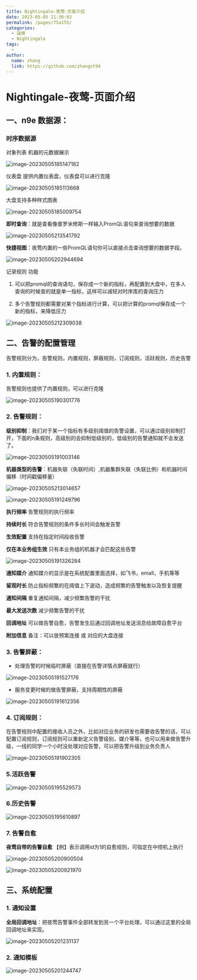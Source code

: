 ```yaml
---
title: Nightingale-夜莺-页面介绍
date: 2023-05-05 21:36:03
permalink: /pages/75a155/
categories:
  - 运维
  - Nightingale
tags:
  - 
author: 
  name: zhang
  link: https://github.com/zhangst94
---
```

# Nightingale-夜莺-页面介绍

## 一、n9e 数据源：

### 时序数据源

对象列表 机器的元数据展示

![image-20230505185147182](https://cdn.jsdelivr.net/gh/z3942/images/img/image-20230505185147182.png)



仪表盘 提供内置仪表盘，仪表盘可以进行克隆

![image-20230505185113668](https://cdn.jsdelivr.net/gh/z3942/images/img/image-20230505185113668.png)

大盘支持多种样式图表

![image-20230505185009754](https://cdn.jsdelivr.net/gh/z3942/images/img/image-20230505185009754.png)

**即时查询**：就是查看像普罗米修斯一样输入PromQL语句来查询想要的数据

![image-20230505213541792](https://cdn.jsdelivr.net/gh/z3942/images/img/image-20230505213541792.png)

**快捷视图**：夜莺内置的一些PromQL语句你可以直接点击查询想要的数据字段。

![image-20230505202944694](https://cdn.jsdelivr.net/gh/z3942/images/img/image-20230505202944694.png)

记录规则 功能

1. 可以把promql的查询语句，保存成一个新的指标，再配置到大盘中，在多人查询的时候查的就是单一指标，这样可以减轻对时序库的查询压力 

2. 多个告警规则都需要对某个指标进行计算，可以把计算的promql保存成一个新的指标，来降低压力

![image-20230505212309038](https://cdn.jsdelivr.net/gh/z3942/images/img/image-20230505212309038-1683292994986-1-1683292995612-3-1683292996363-5.png)



## 二、告警的配置管理

  告警规则分为，告警规则，内置规则，屏蔽规则，订阅规则，活跃规则，历史告警

### 1. 内置规则：

告警规则也提供了内置规则，可以进行克隆

![image-20230505190301776](https://cdn.jsdelivr.net/gh/z3942/images/img/image-20230505190301776.png)

### 2. 告警规则：

**级别抑制**：我们对于某一个指标有多级别阈值的告警设置，可以通过级别抑制打开，下面的n条规则，高级别的会抑制低级别的，低级别的告警通知就不会发送了。

![image-20230505191003146](https://cdn.jsdelivr.net/gh/z3942/images/img/image-20230505191003146.png)

**机器类型的告警**：机器失联（失联时间）,机器集群失联（失联比例）和机器时间偏移（时间戳偏移量）

![image-20230505213014657](https://cdn.jsdelivr.net/gh/z3942/images/img/image-20230505213014657.png)

![image-20230505191249796](https://cdn.jsdelivr.net/gh/z3942/images/img/image-20230505191249796.png)

**执行频率** 告警规则的执行频率 

**持续时长** 符合告警规则的条件多长时间会触发告警

**生效配置** 支持在指定时间段收告警 

**仅在本业务组生效** 只有本业务组的机器才会匹配这些告警



![image-20230505191326284](https://cdn.jsdelivr.net/gh/z3942/images/img/image-20230505191326284.png)

**通知媒介** 通知媒介的显示是在系统配置里面选择，如飞书，emall，手机等等

**留观时长** 防止指标频繁的在阈值上下波动，造成频繁的告警触发以及恢复提醒 

**通知间隔** 重复通知间隔，减少频繁告警的干扰 

**最大发送次数** 减少频繁告警的干扰 

**回调地址**  可以做告警自愈，告警发生后通过回调地址发送消息给故障自愈平台

**附加信息**  备注：可以放预案连接 或 对应的大盘连接

### 3. 告警屏蔽：

- 处理告警的时候临时屏蔽（直接在告警详情点屏蔽就行）

![image-20230505191527176](https://cdn.jsdelivr.net/gh/z3942/images/img/image-20230505191527176.png)

- 服务变更时候的做告警屏蔽，支持周期性的屏蔽

![image-20230505191612356](https://cdn.jsdelivr.net/gh/z3942/images/img/image-20230505191612356.png)

### 4. 订阅规则：

在告警规则中配置的接收人员之外，比如对应业务的研发也需要收告警的话，可以配置订阅规则，订阅规则可以重新定义告警级别，媒介等等。也可以用来做告警升级，一线的同学一个小时没处理对应告警，可以把告警升级到业务负责人

![image-20230505191902305](https://cdn.jsdelivr.net/gh/z3942/images/img/image-20230505191902305.png)

### 5.活跃告警

![image-20230505195529573](https://cdn.jsdelivr.net/gh/z3942/images/img/image-20230505195529573.png)

### 6.历史告警

![image-20230505195610897](https://cdn.jsdelivr.net/gh/z3942/images/img/image-20230505195610897.png)

### 7. 告警自愈

**夜莺自带的告警自愈** 【例】表示调用id为1的自愈规则，可指定在中控机上执行

![image-20230505200900504](https://cdn.jsdelivr.net/gh/z3942/images/img/image-20230505200900504.png)

![image-20230505200921970](https://cdn.jsdelivr.net/gh/z3942/images/img/image-20230505200921970.png)


## 三、系统配置

### 1. 通知设置

**全局回调地址**：把夜莺告警事件全部转发到另一个平台处理，可以通过这里的全局回调地址来实现。

![image-20230505201231137](https://cdn.jsdelivr.net/gh/z3942/images/img/image-20230505201231137.png)

### 2. 通知模板

![image-20230505201244747](https://cdn.jsdelivr.net/gh/z3942/images/img/image-20230505201244747.png)





